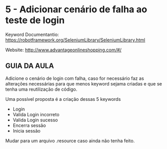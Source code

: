 # 5 - Adicionar cenário de falha ao teste de login

Keyword Documentantio: https://robotframework.org/SeleniumLibrary/SeleniumLibrary.html

Website: http://www.advantageonlineshopping.com/#/

## GUIA DA AULA
Adicione o cenário de login com falha, caso for necessário faz as alterações necessárias para que menos keyword sejama criadas e que se tenha uma reutilização de código.

Uma possível proposta é a criação dessas 5 keywords
- Login
- Valida Login incorreto
- Valida Login sucesso
- Encerra sessão
- Inicia sessão

Mudar para um arquivo .resource caso ainda não tenha feito.

